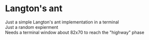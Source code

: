 # Langton's ant

Just a simple Langton's ant implementation in a terminal  
Just a random expierment  
Needs a terminal window about 82x70 to reach the "highway" phase